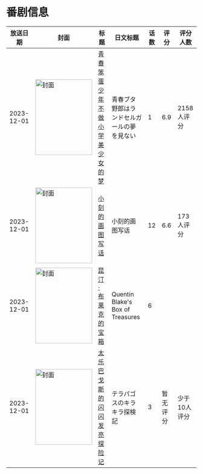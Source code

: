 # 番剧信息

|放送日期|封面|标题|日文标题|话数|评分|评分人数|
|---|---|---|---|---|---|---|
|2023-12-01|<img src="//lain.bgm.tv/pic/cover/c/37/af/426239_1D3s9.jpg" alt="封面" style="width:150px;height:200px;object-fit:cover;">|[青春笨蛋少年不做小学美少女的梦](https://bangumi.tv/subject/426239)|青春ブタ野郎はランドセルガールの夢を見ない|1|6.9|2158人评分|
|2023-12-01|<img src="//lain.bgm.tv/pic/cover/c/7e/d5/453313_9K62k.jpg" alt="封面" style="width:150px;height:200px;object-fit:cover;">|[小刻的画图写话](https://bangumi.tv/subject/453313)|小刻的画图写话|12|6.6|173人评分|
|2023-12-01|<img src="//lain.bgm.tv/pic/cover/c/74/54/497294_eeN17.jpg" alt="封面" style="width:150px;height:200px;object-fit:cover;">|[昆汀·布莱克的宝箱](https://bangumi.tv/subject/497294)|Quentin Blake's Box of Treasures|6|||
|2023-12-01|<img src="//lain.bgm.tv/pic/cover/c/b8/99/504032_wa4oP.jpg" alt="封面" style="width:150px;height:200px;object-fit:cover;">|[太乐巴戈斯的闪闪发亮探险记](https://bangumi.tv/subject/504032)|テラパゴスのキラキラ探検記|3|暂无评分|少于10人评分|
